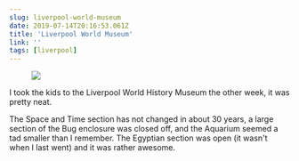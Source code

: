 ```yaml
---
slug: liverpool-world-museum
date: 2019-07-14T20:16:53.061Z
title: 'Liverpool World Museum'
link: ''
tags: [liverpool]
---
```


<figure><img src="/images/2019-07-14-liverpool-world-museum-0.jpeg"></figure>

I took the kids to the Liverpool World History Museum the other week, it was pretty neat. 

The Space and Time section has not changed in about 30 years, a large section of the Bug enclosure was closed off, and the Aquarium seemed a tad smaller than I remember. The Egyptian section was open (it wasn't when I last went) and it was rather awesome.
